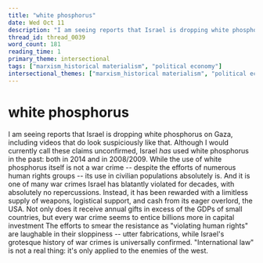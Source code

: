 ```yaml
---
title: "white phosphorus"
date: Wed Oct 11
description: "I am seeing reports that Israel is dropping white phosphorus on Gaza, including videos that do look suspiciously like that."
thread_id: thread_0039
word_count: 181
reading_time: 1
primary_theme: intersectional
tags: ["marxism_historical materialism", "political economy"]
intersectional_themes: ["marxism_historical materialism", "political economy"]
---
```


# white phosphorus

I am seeing reports that Israel is dropping white phosphorus on Gaza, including videos that do look suspiciously like that. Although I would currently call these claims unconfirmed, Israel *has* used white phosphorus in the past: both in 2014 and in 2008/2009. While the use of white phosphorus itself is not a war crime -- despite the efforts of numerous human rights groups -- its use in civilian populations absolutely is. And it is one of many war crimes Israel has blatantly violated for decades, with absolutely no repercussions. Instead, it has been rewarded with a limitless supply of weapons, logistical support, and cash from its eager overlord, the USA. Not only does it receive annual gifts in excess of the GDPs of small countries, but every war crime seems to entice billions more in capital investment The efforts to smear the resistance as "violating human rights" are laughable in their sloppiness -- utter fabrications, while Israel's grotesque history of war crimes is universally confirmed. "International law" is not a real thing: it's only applied to the enemies of the west.